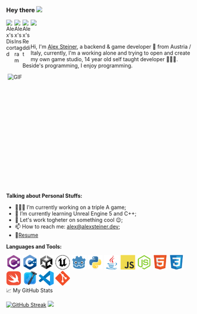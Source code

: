 ### Hey there <img src="https://media.giphy.com/media/hvRJCLFzcasrR4ia7z/giphy.gif" width="25px">
<a href="https://discord.gg/qUbApEc">
  <img align="left" alt="Alex's Discord" width="22px" src="https://cdn.jsdelivr.net/npm/simple-icons@v3/icons/discord.svg" />
</a>
<a href="https://www.instagram.com/alexsteine30/">
  <img align="left" alt="Alex's Instagram" width="22px" src="https://cdn.jsdelivr.net/npm/simple-icons@v3/icons/instagram.svg" />
</a>
<a href="https://www.reddit.com/user/AlexSteiner_">
  <img align="left" alt="Alex's Reddit" width="22px" src="https://cdn.jsdelivr.net/npm/simple-icons@v3/icons/reddit.svg" />
</a>

![](https://visitor-badge.glitch.me/badge?page_id=AlexSteiner30)

<br />

Hi, I'm [Alex Steiner](https://www.alexsteiner.dev), a backend & game developer 🚀 from Austria / Italy, currently, I'm a working alone and trying to open and create my own game studio, 14 year old self taught developer 👨🏽‍💻. Beside's programming, I enjoy programming.

  <img align="right" alt="GIF" src="https://github.com/abhisheknaiidu/abhisheknaiidu/blob/master/code.gif?raw=true" width="500" height="320" />
  
**Talking about Personal Stuffs:**

- 👨🏽‍💻 I’m currently working on a triple A game;
- 🌱 I’m currently learning Unreal Engine 5 and C++; 
- 💬 Let's work togheter on something cool :wink:;
- 📫 How to reach me: [alex@alexsteiner.dev](alex@alexsteiner.dev);
- 📝[Resume](https://www.alexsteiner.dev/resume)

**Languages and Tools:**  

<div>
  <img width="40px" src="https://github.com/devicons/devicon/blob/master/icons/csharp/csharp-original.svg">
  <img width="40px" src="https://github.com/devicons/devicon/blob/master/icons/cplusplus/cplusplus-original.svg">
  <img width="40px" src="https://github.com/devicons/devicon/blob/master/icons/unity/unity-original.svg">
  <img width="40px" src="https://github.com/devicons/devicon/blob/master/icons/unrealengine/unrealengine-original.svg">
  <img width="40px" src="https://github.com/devicons/devicon/blob/master/icons/godot/godot-original.svg">
  <img width="40px" src="https://github.com/devicons/devicon/blob/master/icons/python/python-original.svg">
  <img width="40px" src="https://github.com/devicons/devicon/blob/master/icons/java/java-original.svg">
  <img width="40px" src="https://github.com/devicons/devicon/blob/master/icons/javascript/javascript-original.svg">
  <img width="40px" src="https://github.com/devicons/devicon/blob/master/icons/nodejs/nodejs-original.svg">
  <img width="40px" src="https://github.com/devicons/devicon/blob/master/icons/html5/html5-original.svg">
  <img width="40px" src="https://github.com/devicons/devicon/blob/master/icons/css3/css3-original.svg">
  <img width="40px" src="https://github.com/devicons/devicon/blob/master/icons/swift/swift-original.svg">
  <img width="40px" src="https://github.com/devicons/devicon/blob/master/icons/xcode/xcode-original.svg">
  <img width="40px" src="https://github.com/devicons/devicon/blob/master/icons/vscode/vscode-original.svg">
  <img width="40px" src="https://github.com/devicons/devicon/blob/master/icons/git/git-original.svg">
</div>

<summary>📈 My GitHub Stats</summary>

[![GitHub Streak](https://streak-stats.demolab.com?user=AlexSteiner30&theme=gotham)](https://git.io/streak-stats)
<img src="https://github-readme-stats.vercel.app/api/top-langs/?username=AlexSteiner30&layout=compact&theme=gotham">
